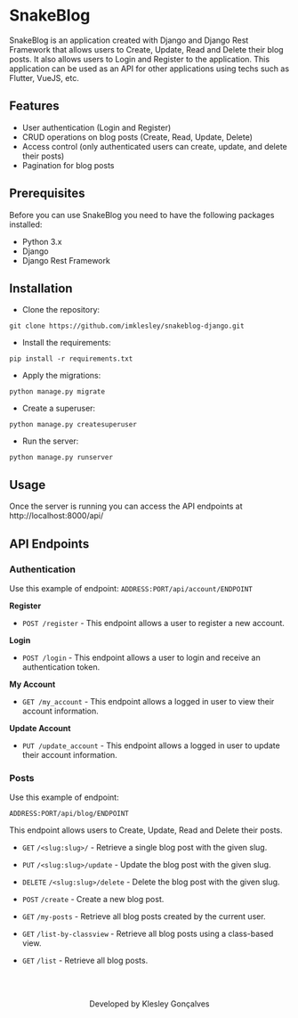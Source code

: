 # SnakeBlog

SnakeBlog is an application created with Django and Django Rest Framework that allows users to Create, Update, Read and Delete their blog posts. It also allows users to Login and Register to the application. This application can be used as an API for other applications using techs such as Flutter, VueJS, etc. 


## Features
* User authentication (Login and Register)
* CRUD operations on blog posts (Create, Read, Update, Delete)
* Access control (only authenticated users can create, update, and delete their posts)
* Pagination for blog posts

## Prerequisites

Before you can use SnakeBlog you need to have the following packages installed:

* Python 3.x
* Django 
* Django Rest Framework

## Installation

* Clone the repository:

```
git clone https://github.com/imklesley/snakeblog-django.git
```

* Install the requirements:

```
pip install -r requirements.txt
```

* Apply the migrations:

```
python manage.py migrate
```

* Create a superuser:

```
python manage.py createsuperuser
```

* Run the server:

```
python manage.py runserver
```

## Usage

Once the server is running you can access the API endpoints at http://localhost:8000/api/

## API Endpoints

### Authentication
Use this example of endpoint:
`ADDRESS:PORT/api/account/ENDPOINT`

**Register**

* `POST /register` - This endpoint allows a user to register a new account.

**Login**

* `POST /login` - This endpoint allows a user to login and receive an authentication token.

**My Account**

* `GET /my_account` - This endpoint allows a logged in user to view their account information.

**Update Account**

* `PUT /update_account` -
This endpoint allows a logged in user to update their account information.

### Posts
Use this example of endpoint:

`ADDRESS:PORT/api/blog/ENDPOINT`

This endpoint allows users to Create, Update, Read and Delete their posts.

* `GET` `/<slug:slug>/` - Retrieve a single blog post with the given slug.

* `PUT` `/<slug:slug>/update` - Update the blog post with the given slug.

* `DELETE` `/<slug:slug>/delete` - Delete the blog post with the given slug.

* `POST` `/create` - Create a new blog post.

* `GET` `/my-posts` - Retrieve all blog posts created by the current user.

* `GET` `/list-by-classview` - Retrieve all blog posts using a class-based view.

* `GET` `/list` - Retrieve all blog posts.





<br>

##

<p align="center">Developed by <span color="#007DFF" >Klesley Gonçalves</span></p>